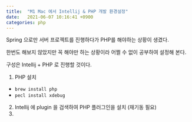 ```yaml
---
title:  "M1 Mac 에서 Intellij & PHP 개발 환경설정"
date:   2021-06-07 10:16:41 +0900
categories: php
---
```


Spring 으로만 서버 프로젝트를 진행하다가 PHP를 해야하는 상황이 생겼다.

한번도 해보지 않았지만 꼭 해야만 하는 상황이라 어쩔 수 없이 공부하여 설정해 본다.

구성은 Intellij + PHP 로 진행할 것이다.


1. PHP 설치
  * ```brew install php```
  * ```pecl install xdebug```
2. Intellij 에 plugin 을 검색하여 PHP 플러그인을 설치 (재기동 필요)
3.
